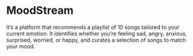 
# MoodStream
It’s a platform that recommends a playlist of 10 songs tailored to your current emotion. It identifies whether you’re feeling sad, angry, anxious, surprised, worried, or happy, and curates a selection of songs to match your mood.
